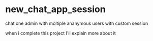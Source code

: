 # new_chat_app_session
chat one admin with moltiple ananymous users with custom session 

when i complete this project I'll explain more about it 
